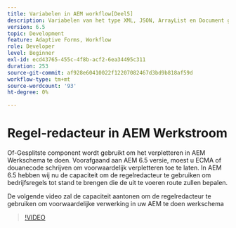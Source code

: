 ```yaml
---
title: Variabelen in AEM workflow[Deel5]
description: Variabelen van het type XML, JSON, ArrayList en Document gebruiken in een AEM workflow
version: 6.5
topic: Development
feature: Adaptive Forms, Workflow
role: Developer
level: Beginner
exl-id: ecd43765-455c-4f8b-acf2-6ea34495c311
duration: 253
source-git-commit: af928e60410022f12207082467d3bd9b818af59d
workflow-type: tm+mt
source-wordcount: '93'
ht-degree: 0%

---
```


# Regel-redacteur in AEM Werkstroom

Of-Gesplitste component wordt gebruikt om het verpletteren in AEM Werkschema te doen. Voorafgaand aan AEM 6.5 versie, moest u ECMA of douanecode schrijven om voorwaardelijk verpletteren toe te laten. In AEM 6.5 hebben wij nu de capaciteit om de regelredacteur te gebruiken om bedrijfsregels tot stand te brengen die de uit te voeren route zullen bepalen.

De volgende video zal de capaciteit aantonen om de regelredacteur te gebruiken om voorwaardelijke verwerking in uw AEM te doen werkschema

>[!VIDEO](https://video.tv.adobe.com/v/26362?quality=12&learn=on)


